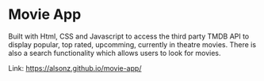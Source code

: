 # Movie App

Built with Html, CSS and Javascript to access the third party TMDB API to display popular, top rated, upcomming, currently in theatre movies.
There is also a search functionality which allows users to look for movies.

Link: https://alsonz.github.io/movie-app/
